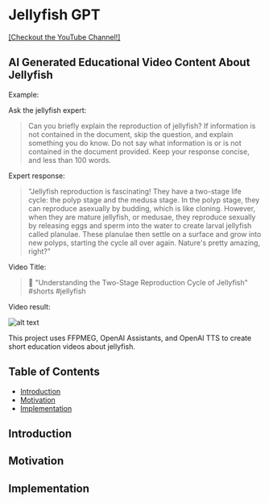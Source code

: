 # Jellyfish GPT 
[[Checkout the YouTube Channel!]](https://www.youtube.com/watch?v=-zABWWJjvCc)
## AI Generated Educational Video Content About Jellyfish 

Example:

Ask the jellyfish expert:
> Can you briefly explain the reproduction of jellyfish? If information is not contained in the document, skip the question, and explain something you do know. Do not say what information is or is not contained in the document provided. Keep your response concise, and less than 100 words.

Expert response:
> "Jellyfish reproduction is fascinating! They have a two-stage life cycle: the polyp stage and the medusa stage. In the polyp stage, they can reproduce asexually by budding, which is like cloning. However, when they are mature jellyfish, or medusae, they reproduce sexually by releasing eggs and sperm into the water to create larval jellyfish called planulae. These planulae then settle on a surface and grow into new polyps, starting the cycle all over again. Nature's pretty amazing, right?"

Video Title: 
> 🪼 "Understanding the Two-Stage Reproduction Cycle of Jellyfish" #shorts #jellyfish

Video result:

![alt text](jellyfish_youtube.gif)

This project uses FFPMEG, OpenAI Assistants, and OpenAI TTS to create short education videos about jellyfish. 

## Table of Contents
- [Introduction](#introduction)
- [Motivation](#motivation)
- [Implementation](#implementation)


## Introduction

## Motivation

## Implementation




